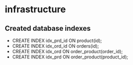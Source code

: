 # infrastructure

## Created database indexes
-  CREATE INDEX idx_prd_id ON product(id);
- CREATE INDEX idx_ord_id ON orders(id);
- CREATE INDEX idx_ord ON order_product(order_id);
- CREATE INDEX idx_prd ON order_product(product_id);

